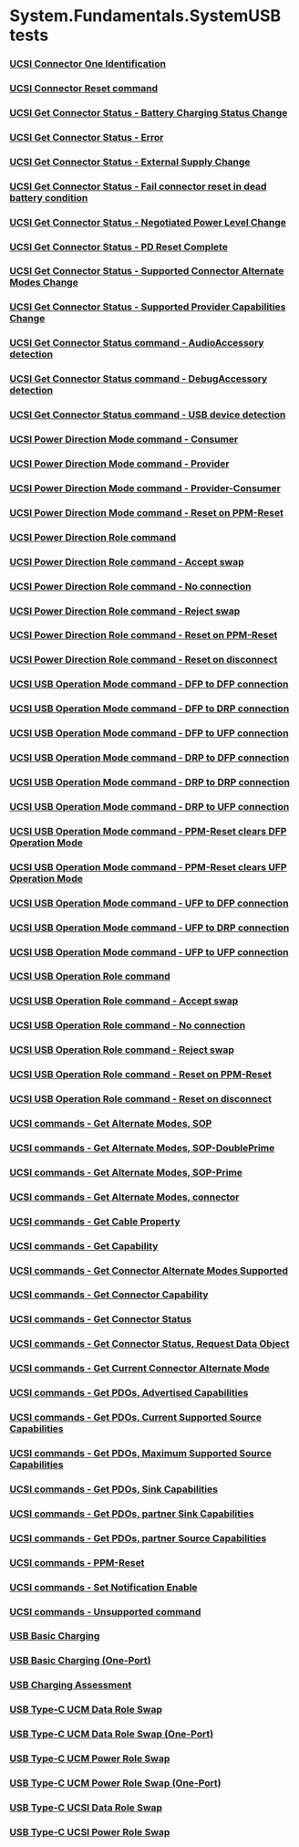 # System.Fundamentals.SystemUSB tests
### [UCSI Connector One Identification](testref/309bb295-ee4f-4a46-bd00-8689684feaa3.md)
### [UCSI Connector Reset command](testref/f0730181-28c8-4d92-bcbd-6783fc3a41b3.md)
### [UCSI Get Connector Status - Battery Charging Status Change](testref/ce6538d6-2f43-4d24-8f4c-454659eedeee.md)
### [UCSI Get Connector Status - Error](testref/b5820aa3-c0a2-4a48-b84f-5dcb03221cfa.md)
### [UCSI Get Connector Status - External Supply Change](testref/e7820d01-678e-4fc6-a266-72345ef8696f.md)
### [UCSI Get Connector Status - Fail connector reset in dead battery condition](testref/4b1c5048-f7fe-45c8-935d-8cb20889a958.md)
### [UCSI Get Connector Status - Negotiated Power Level Change](testref/bbedfbd5-d36b-48cc-ae46-23914a94a23f.md)
### [UCSI Get Connector Status - PD Reset Complete](testref/86754f72-99e2-4778-a2af-c1d2dbf3a2dd.md)
### [UCSI Get Connector Status - Supported Connector Alternate Modes Change](testref/d9ad59e2-f65d-47de-97e6-4cc5a01f7f23.md)
### [UCSI Get Connector Status - Supported Provider Capabilities Change](testref/c7365acb-4287-40cd-9695-41061f5e3f95.md)
### [UCSI Get Connector Status command - AudioAccessory detection](testref/c3c650ee-8c7f-4ab9-b023-d4380480232c.md)
### [UCSI Get Connector Status command - DebugAccessory detection](testref/dc6eae9a-1797-4398-b2e6-ddf3e81fffe3.md)
### [UCSI Get Connector Status command - USB device detection](testref/74f974bf-0aef-4961-bfd0-5ff754b647e1.md)
### [UCSI Power Direction Mode command - Consumer](testref/27ca706c-87d1-49a5-a01d-11c9ffb22101.md)
### [UCSI Power Direction Mode command - Provider](testref/aabf6e16-86ac-45dc-adc1-312d7997ed52.md)
### [UCSI Power Direction Mode command - Provider-Consumer](testref/e0f75f57-749e-4841-b13d-1185eaa2cd40.md)
### [UCSI Power Direction Mode command - Reset on PPM-Reset](testref/c32c0757-6ec2-48b3-9fa1-f74a7810a0ae.md)
### [UCSI Power Direction Role command](testref/c4b3dd8a-8bd6-4fc8-b4b0-f0c09f3eb284.md)
### [UCSI Power Direction Role command - Accept swap](testref/91926b17-dfc0-4000-9525-85be79f13387.md)
### [UCSI Power Direction Role command - No connection](testref/43561fe9-b19c-4afd-ba06-cd7f3396d7f9.md)
### [UCSI Power Direction Role command - Reject swap](testref/16ae2f52-9848-4a5f-8fc0-0567d6d395de.md)
### [UCSI Power Direction Role command - Reset on PPM-Reset](testref/31ec0e23-83f7-424f-a250-82844a17004d.md)
### [UCSI Power Direction Role command - Reset on disconnect](testref/751e91c4-32cf-4081-972f-6f530ff7037c.md)
### [UCSI USB Operation Mode command - DFP to DFP connection](testref/b54768d3-fda7-492d-9ea2-e335d902af34.md)
### [UCSI USB Operation Mode command - DFP to DRP connection](testref/3cfb9209-57d5-4048-bce9-60834eb62c9f.md)
### [UCSI USB Operation Mode command - DFP to UFP connection](testref/226a94d9-fcc4-4fe1-b768-b14c332575bd.md)
### [UCSI USB Operation Mode command - DRP to DFP connection](testref/eca60cab-ae9c-4080-9b37-a9bc1f0b2141.md)
### [UCSI USB Operation Mode command - DRP to DRP connection](testref/e4f92c33-4b12-4893-8482-e9a4ec1b46ed.md)
### [UCSI USB Operation Mode command - DRP to UFP connection](testref/c19db5b1-c6a0-4ba3-a29b-777a8226c0c7.md)
### [UCSI USB Operation Mode command - PPM-Reset clears DFP Operation Mode](testref/a5b1a75c-875b-4ec9-8332-d60ceb8363df.md)
### [UCSI USB Operation Mode command - PPM-Reset clears UFP Operation Mode](testref/2b13908e-cbf9-44d4-b051-4bbf97ddc107.md)
### [UCSI USB Operation Mode command - UFP to DFP connection](testref/8604a929-22b7-431e-a479-6bcf8be0879f.md)
### [UCSI USB Operation Mode command - UFP to DRP connection](testref/f00b27c5-6f26-4f8d-a631-1a93b9baed95.md)
### [UCSI USB Operation Mode command - UFP to UFP connection](testref/4be60056-4d5b-4225-8412-a5b3298b983c.md)
### [UCSI USB Operation Role command](testref/d509cc10-3b29-4a1a-95a1-bfa84fc356e7.md)
### [UCSI USB Operation Role command - Accept swap](testref/9730dfc4-a1f6-4952-9c68-7996ada32539.md)
### [UCSI USB Operation Role command - No connection](testref/1f82fa9b-84c4-475a-bf85-bad7003b1d3c.md)
### [UCSI USB Operation Role command - Reject swap](testref/d2785559-7834-438b-949d-0d5a1e404f96.md)
### [UCSI USB Operation Role command - Reset on PPM-Reset](testref/2b5e7cc0-a22b-4c11-bd53-cc0daddcf257.md)
### [UCSI USB Operation Role command - Reset on disconnect](testref/999fa902-8d6c-4f4a-8b7e-cfe5ebe735cf.md)
### [UCSI commands - Get Alternate Modes, SOP](testref/af5fe3fb-1008-47b9-8720-58ac3211638f.md)
### [UCSI commands - Get Alternate Modes, SOP-DoublePrime](testref/28f83153-ca18-4dab-ac89-3cbaed88beda.md)
### [UCSI commands - Get Alternate Modes, SOP-Prime](testref/35f1e615-f1fa-4e19-85e4-5e691010d8b8.md)
### [UCSI commands - Get Alternate Modes, connector](testref/3678b5aa-9e8c-4b6e-891e-0bbf22ed4fa3.md)
### [UCSI commands - Get Cable Property](testref/b7e0a30e-7cfa-493c-87cd-7b8b58c4fe82.md)
### [UCSI commands - Get Capability](testref/0fef5c16-ebfb-4719-9486-b55ea5355b58.md)
### [UCSI commands - Get Connector Alternate Modes Supported](testref/2eca1509-bde4-4986-95a8-154983677379.md)
### [UCSI commands - Get Connector Capability](testref/b41e44c6-5ce0-4570-8eaa-b6cc07668ec8.md)
### [UCSI commands - Get Connector Status](testref/7abf99fa-39d6-4c2c-9561-8aa084391a37.md)
### [UCSI commands - Get Connector Status, Request Data Object](testref/feaf371a-72f2-4066-8fc5-fbb5233f1644.md)
### [UCSI commands - Get Current Connector Alternate Mode](testref/2fe2679d-77c3-4240-88bf-4a2c65ae1cd8.md)
### [UCSI commands - Get PDOs, Advertised Capabilities](testref/f7712603-7ca7-490f-84cc-03766866df9f.md)
### [UCSI commands - Get PDOs, Current Supported Source Capabilities](testref/79b87f16-6e0e-4247-83f4-7a1f37a9af40.md)
### [UCSI commands - Get PDOs, Maximum Supported Source Capabilities](testref/e07609c3-ff9c-4278-832d-8f8fdcda279d.md)
### [UCSI commands - Get PDOs, Sink Capabilities](testref/fd9d3a2b-202b-44df-8dd9-c85c14b659ca.md)
### [UCSI commands - Get PDOs, partner Sink Capabilities](testref/a46ffce1-ef3b-42fb-bebf-2aed795f69e6.md)
### [UCSI commands - Get PDOs, partner Source Capabilities](testref/6fc10795-00cf-49e7-bff9-30380bcaaf22.md)
### [UCSI commands - PPM-Reset](testref/7aef1f80-42ed-47c9-80ba-7426c3544822.md)
### [UCSI commands - Set Notification Enable](testref/6d6ab185-51a9-43e6-8a23-0b84357531cd.md)
### [UCSI commands - Unsupported command](testref/583cc422-44bc-43aa-bdc7-1192780940f8.md)
### [USB Basic Charging](testref/7f445d97-75e5-4a47-bbe2-dd191228ef44.md)
### [USB Basic Charging (One-Port)](testref/2f0b012f-18f8-4a65-8c27-929b87de6211.md)
### [USB Charging Assessment](testref/6f850c14-ef5a-4a80-9c42-43321b4adef0.md)
### [USB Type-C UCM Data Role Swap](testref/7532aea0-19fe-4e27-a933-f709fe8ba97b.md)
### [USB Type-C UCM Data Role Swap (One-Port)](testref/01c94f2d-0370-47c2-a038-be6a97083f5b.md)
### [USB Type-C UCM Power Role Swap](testref/409b09a8-718b-4537-ada2-95c59a1df830.md)
### [USB Type-C UCM Power Role Swap (One-Port)](testref/0f96665d-4b9c-41e9-9c57-f980b260c7f5.md)
### [USB Type-C UCSI Data Role Swap](testref/78235e16-41d4-42a5-884a-f9dd08ed34c1.md)
### [USB Type-C UCSI Power Role Swap](testref/41ce1085-aa0d-4feb-886c-2468c2ebb7d6.md)
